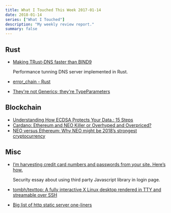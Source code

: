 ```yaml
---
title: What I Touched This Week 2017-01-14
date: 2018-01-14
series: ["What I Touched"]
description: "My weekly review report."
summary: false
---
```


## Rust

* [Making TRust-DNS faster than BIND9](https://bluejekyll.github.io/blog/rust/2017/12/29/making-trust-dns-fast.html)

    Performance tunning DNS server implemented in Rust.

* [error_chain - Rust](https://docs.rs/error-chain/0.11.0/error_chain/)
* [They're not Generics; they're TypeParameters](https://bluejekyll.github.io/blog/rust/2017/08/06/type-parameters.html)

<!--more-->

## Blockchain

* [Understanding How ECDSA Protects Your Data.: 15 Steps](http://www.instructables.com/id/Understanding-how-ECDSA-protects-your-data/)
* [Cardano: Ethereum and NEO Killer or Overhyped and Overpriced?](https://hackernoon.com/cardano-ethereum-and-neo-killer-or-overhyped-and-overpriced-8fcd5f8abcdf)
* [NEO versus Ethereum: Why NEO might be 2018’s strongest cryptocurrency](https://hackernoon.com/neo-versus-ethereum-why-neo-might-be-2018s-strongest-cryptocurrency-79956138bea3)

## Misc

* [I’m harvesting credit card numbers and passwords from your site. Here’s how.](https://hackernoon.com/im-harvesting-credit-card-numbers-and-passwords-from-your-site-here-s-how-9a8cb347c5b5)

    Security essay about using third party Javascript library in login page.

* [tombh/texttop: A fully interactive X Linux desktop rendered in TTY and streamable over SSH](https://github.com/tombh/texttop)
* [Big list of http static server one-liners](https://gist.github.com/willurd/5720255)
